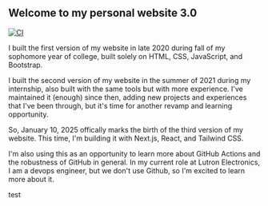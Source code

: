 ## Welcome to my personal website 3.0 ##

[![CI](https://github.com/JohnDoll2023/reactwebsite/actions/workflows/testActions.yml/badge.svg)](https://github.com/JohnDoll2023/reactwebsite/actions/workflows/testActions.yml)

I built the first version of my website in late 2020 during fall of my sophomore year of college, built solely on HTML, CSS,
JavaScript, and Bootstrap. 

I built the second version of my website in the summer of 2021 during my internship, also built with
the same tools but with more experience. I've maintained it (enough) since then, adding new projects and experiences that I've
been through, but it's time for another revamp and learning opportunity. 

So, January 10, 2025 offically marks the birth of the third version of my website. This time, I'm building it with Next.js, React, and Tailwind CSS.

I'm also using this as an opportunity to learn more about GitHub Actions and the robustness of GitHub in general. In my current role at Lutron Electronics, I am a devops engineer, but we don't use Github, so I'm excited to learn more about it.

test
